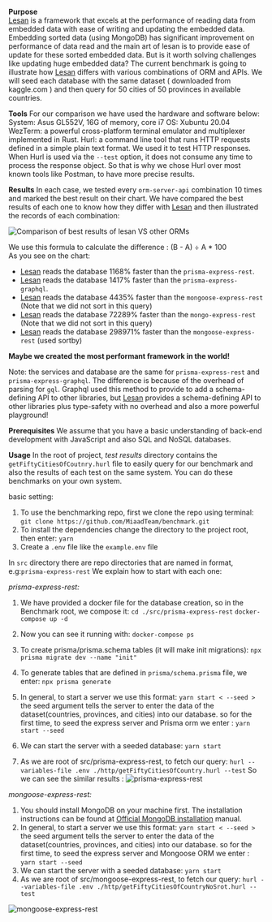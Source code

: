 **Purpose**  
[Lesan](https://github.com/MiaadTeam/lesan) is a framework that excels at the performance of reading data from embedded data with ease of writing and updating the embedded data.
Embedding sorted data (using MongoDB) has significant improvement on performance of data read and the main art of lesan is to provide ease of update for these sorted embedded data. But is it worth solving challenges like updating huge embedded data? 
The current benchmark is going to illustrate how [Lesan](https://github.com/MiaadTeam/lesan) differs with various combinations of ORM and APIs.
We will seed each database with the same dataset ( downloaded from kaggle.com ) and then query for 50 cities of 50 provinces in available countries.

**Tools**
For our comparison we have used the hardware and software below:
System: Asus GL552V, 16G of memory, core i7
OS: Xubuntu 20.04
WezTerm: a powerful cross-platform terminal emulator and multiplexer implemented in Rust.
Hurl: a command line tool that runs HTTP requests defined in a simple plain text format. We used it to test HTTP responses. When Hurl is used via the `--test` option, it does not consume any time to process the response object. So that is why we chose Hurl over most known tools like Postman, to have more precise results.

**Results**
In each case, we tested every `orm-server-api` combination 10 times and marked the best result on their chart. We have compared the best results of each one to know how they differ with [Lesan](https://github.com/MiaadTeam/lesan) and then illustrated the records of each combination:  

![Comparison of best results of lesan VS other ORMs](https://mermaid.ink/svg/pako:eNqFU8tq3DAU_ZWLIJCA4_FTtrwrtM2m0EVKCcEbjS2PRfVwLTnMdJh_71WcR2co7cb4HOmce3R1dSSd7QVpyNUVeAtOCJiFW5R3YI2SRjQwej-5ZrPRYtZc9rGST2LTmh033rcGAFrvpVcCvo0CtsL5d4cBselGzecfwQ887nBc4-fgvNANfHCLg7svZZl9jyCld0GihbbzIYLOzkJWEXy9b-Bh2S7GL5AlcVLANUgDWiolneis6R3cYIoQBXruxWeLQT08rAzfS_fCXLmVQpWXGGeQs1uPAEo4bm57YewtpvcYJk9AO1xpIHlG59K18MpNs3Sa34r9hFL3qqcFCwarHMG53o9y_rt8N_Np_KlQxKr83QHBRXg7-3GltDU7a504iwDXxnpwuEv0NxGUNaPrgVbDgC-7MZwZ_suNFWlyZvdMXLRI7v8TMNjB9gAczILTJTuY7LQo_hJHqFAqr-uK5X_cxUqQiLwMJA7vMZRpCY6XFi1p8LcXA8cZbElrTriVL97eH0xHGj8vIiLLFAblo-TYbU2agSv3xn7qpbfzG6ks7wXCI_GHKbyUnXQeLfH-B7kL_DIrpF-fSViOd9KPyzburN442Y8cr-qJ0Q3NaM2zXNAq52We9902ZfWQFenQV0macXI6RWTi5tFa_RoVYSiyJ00WVwUtWZJWSYlqWkfkQJo0z-I8TRhjZZGUVZ1l6PHr2SCNi5wWaZ2xgiWUpjQ7_QbqCjyw
 "Comparison of best results of clean VS other ORMs")
 
 We use this formula to calculate the difference : (B - A) ÷ A * 100  
 As you see on the chart:
 - [Lesan](https://github.com/MiaadTeam/lesan) reads the database 1168% faster than the `prisma-express-rest`.
 - [Lesan](https://github.com/MiaadTeam/lesan) reads the database 1417% faster than the `prisma-express-graphql`.
 - [Lesan](https://github.com/MiaadTeam/lesan) reads the database 4435% faster than the `mongoose-express-rest` (Note that we did not sort in this query)
 - [Lesan](https://github.com/MiaadTeam/lesan) reads the database 72289% faster than the `mongo-express-rest` (Note that we did not sort in this query)
 - [Lesan](https://github.com/MiaadTeam/lesan) reads the database 298971% faster than the `mongoose-express-rest` (used sortby)

**Maybe we created the most performant framework in the world!**

Note: the services and database are the same for `prisma-express-rest` and `prisma-express-graphql`. The difference is because of the overhead of parsing for `gql`. Graphql used this method to provide to add a schema-defining API to other libraries, but [Lesan](https://github.com/MiaadTeam/lesan) provides a schema-defining API to other libraries plus type-safety with no overhead and also a more powerful playground!


**Prerequisites**
We assume that you have a basic understanding of back-end development with JavaScript and also SQL and NoSQL databases.

**Usage**
In the root of project, *test results* directory contains the `getFiftyCitiesOfCoutnry.hurl` file to easily query for our benchmark and also the results of each test on the same system. You can do these benchmarks on your own system.

basic setting:
1. To use the benchmarking repo, first we clone the repo using terminal:
   `git clone https://github.com/MiaadTeam/benchmark.git`
2. To install the dependencies change the directory to the project root, then enter: `yarn` 
3. Create a `.env` file like the `example.env` file

In `src` directory there are repo directories that are named in <orm-server-api> format, e.g:`prisma-express-rest`
We explain how to start with each one:

*prisma-express-rest:*
1. We have provided a docker file for the database creation,
  so in the Benchmark root, we compose it:
   `cd ./src/prisma-express-rest`
   `docker-compose up -d`

2. Now you can see it running with: 
   `docker-compose ps`
3. To create prisma/prisma.schema tables (it will make init migrations):
   `npx prisma migrate dev --name "init"`
4. To generate tables that are defined in `prisma/schema.prisma` file, we enter:
   `npx prisma generate`
5. In general, to start a server we use this format: `yarn start < --seed >`
  the seed argument tells the server to enter the data of the dataset(countries, provinces, and cities) into our database.
  so for the first time, to seed the express server and Prisma orm we enter :
   `yarn start --seed`
6. We can start the server with a seeded database:
   `yarn start`
7. As we are root of src/prisma-express-rest, to fetch our query:
   `hurl --variables-file .env ./http/getFiftyCitiesOfCountry.hurl --test`
So we can see the similar results :
![prisma-express-rest](.test-results/prisma-express-rest/results.png "prisma-express-rest ( PostgreSQL )")

*mongoose-express-rest:*
1. You should install MongoDB on your machine first. The installation instructions can be found at [Official MongoDB installation](https://www.mongodb.com/docs/manual/installation/) manual.
2. In general, to start a server we use this format: `yarn start < --seed >`
the seed argument tells the server to enter the data of the dataset(countries, provinces, and cities) into our database.
  so for the first time, to seed the express server and Mongoose ORM we enter :
   `yarn start --seed`
3. We can start the server with a seeded database:
   `yarn start`
4.  As we are root of src/mongoose-express-rest, to fetch our query:
      `hurl --variables-file .env ./http/getFiftyCitiesOfCountryNoSrot.hurl --test`

![mongoose-express-rest](.test-results/mongoose-express-rest/results.png "mongoose-express-rest ( No sort )")
